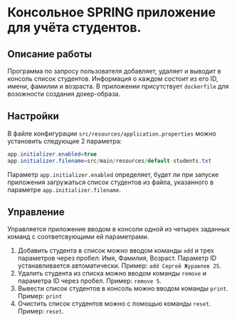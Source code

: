 # Консольное SPRING приложение для учёта студентов.

## Описание работы
Программа по запросу пользователя добавляет, удаляет и выводит в консоль список студентов. Информация о каждом состоит
из его ID, имени, фамилии и возраста. В приложении присутствует `dockerfile` для возожности создания докер-образа.  


## Настройки
В файле конфигурации `src/resources/application.properties` можно установить следующие 2 параметра:
```Java Properties
app.initializer.enabled=true
app.initializer.filename=src/main/resources/default-students.txt
```
Параметр `app.initializer.enabled` определяет, будет ли при запуске приложения загружаться список студентов
из файла, указанного в параметре `app.initializer.filename`.

## Управление
Управляется приложение вводом в консоли одной из четырех заданных команд с соответсвующими ей параметрами.

1. Добавить студента в список можно вводом команды `add` и трех параметров через пробел: Имя, Фамилия,
Возраст. Параметр ID устанавливается автоматически. Пример: `add Сергей Журавлев 25`.
2. Удалить студента из списка можно вводом команды `remove` и параметра ID через пробел. Пример: `remove 5`.
3. Вывести список студентов в консоль можно вводом команды `print`. Пример: `print`
4. Очистить список студентов можно с помощью команды `reset`. Пример: `reset`.
